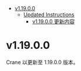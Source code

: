 - [v1.19.0.0](#v11900)
  - [Updated Instructions](#updated-instructions)
    - [v1.19.0.0 更新内容](#v11900-更新内容)

# v1.19.0.0

Crane 以更新至 1.19.0.0 版本。